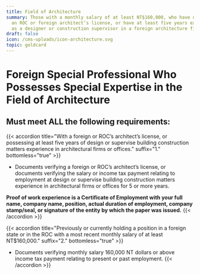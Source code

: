 ```yaml
---
title: Field of Architecture
summary: Those with a monthly salary of at least NT$160,000, who have obtained
  an ROC or foreign architect’s license, or have at least five years experience
  as a designer or construction supervisor in a foreign architecture firm.
draft: false
icon: /cms-uploads/icon-architecture.svg
topic: goldcard
---
```

# Foreign Special Professional Who Possesses Special Expertise in the Field of Architecture

## Must meet **ALL** the following requirements:

{{< accordion title="With a foreign or ROC’s architect’s license, or possessing at least five years of design or supervise building construction matters experience in architectural firms or offices." suffix="1." bottomless="true" >}}
* Documents verifying a foreign or ROC’s architect’s license, or documents verifying the salary or income tax payment relating to employment at design or supervise building construction matters experience in architectural firms or offices for 5 or more years. 

**Proof of work experience is a Certificate of Employment with your full name, company name, position, actual duration of employment, company stamp/seal, or signature of the entity by which the paper was issued.**
{{< /accordion >}}

{{< accordion title="Previously or currently holding a position in a foreign state or in the ROC with a most recent monthly salary of at least NT$160,000." suffix="2." bottomless="true" >}}

* Documents verifying monthly salary 160,000 NT dollars or above income tax payment relating to present or past employment.
{{< /accordion >}}